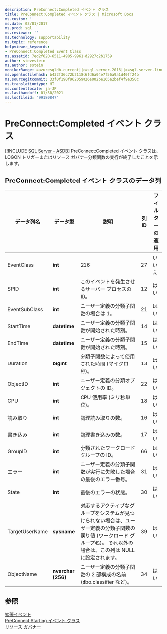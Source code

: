 ```yaml
---
description: PreConnect:Completed イベント クラス
title: PreConnect:Completed イベント クラス | Microsoft Docs
ms.custom: ''
ms.date: 03/01/2017
ms.prod: sql
ms.reviewer: ''
ms.technology: supportability
ms.topic: reference
helpviewer_keywords:
- PreConnect:Completed Event Class
ms.assetid: 7ed2f620-6511-4985-9961-d2927c2b1759
author: stevestein
ms.author: sstein
monikerRange: =azuresqldb-current||>=sql-server-2016||>=sql-server-linux-2017||=azuresqldb-mi-current
ms.openlocfilehash: b432f36c72b2118c6fd6a04e7f56a9a1d40ff24b
ms.sourcegitcommit: 33f0f190f962059826e002be165a2bef4f9e350c
ms.translationtype: HT
ms.contentlocale: ja-JP
ms.lasthandoff: 01/30/2021
ms.locfileid: "99180847"
---
```

# <a name="preconnectcompleted-event-class"></a>PreConnect:Completed イベント クラス
[!INCLUDE [SQL Server - ASDB](../../includes/applies-to-version/sql-asdb.md)]
  PreConnect:Completed イベント クラスは、LOGON トリガーまたはリソース ガバナー分類関数の実行が終了したことを示します。  
  
## <a name="preconnectcompleted-event-class-data-columns"></a>PreConnect:Completed イベント クラスのデータ列  
  
|データ列名|データ型|説明|列 ID|フィルターの適用|  
|----------------------|---------------|-----------------|---------------|----------------|  
|EventClass|**int**|216|27|いいえ|  
|SPID|**int**|このイベントを発生させるサーバー プロセスの ID。|12|はい|  
|EventSubClass|**int**|ユーザー定義の分類子関数の場合は 1。|21|はい|  
|StartTime|**datetime**|ユーザー定義の分類子関数が開始された時刻。|14|はい|  
|EndTime|**datetime**|ユーザー定義の分類子関数が開始された時刻。|15|はい|  
|Duration|**bigint**|分類子関数によって使用された時間 (マイクロ秒)。|13|はい|  
|ObjectID|**int**|ユーザー定義の分類オブジェクトの ID。|22|はい|  
|CPU|**int**|CPU 使用率 (ミリ秒単位)。|18|はい|  
|読み取り|**int**|論理読み取りの数。|16|はい|  
|書き込み|**int**|論理書き込みの数。|17|はい|  
|GroupID|**int**|分類されたワークロード グループの ID。|66|はい|  
|エラー|**int**|ユーザー定義の分類子関数が実行に失敗した場合の最後のエラー番号。|31|はい|  
|State|**int**|最後のエラーの状態。|30|はい|  
|TargetUserName|**sysname**|対応するアクティブなグループをシステムが見つけられない場合は、ユーザー定義の分類子関数の戻り値 (ワークロード グループ名)。 それ以外の場合は、この列は NULL に設定されます。|39|はい|  
|ObjectName|**nvarchar (256)**|ユーザー定義の分類子関数の 2 部構成の名前 (dbo.classifier など)。|34|はい|  
  
## <a name="see-also"></a>参照  
 [拡張イベント](../../relational-databases/extended-events/extended-events.md)   
 [PreConnect:Starting イベント クラス](../../relational-databases/event-classes/preconnect-starting-event-class.md)   
 [リソース ガバナー](../../relational-databases/resource-governor/resource-governor.md)  
  
  
